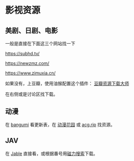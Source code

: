 # 影视资源

## 美剧、日剧、电影

一般是直接在下面这三个网站找一下

https://subhd.tv/

https://newzmz.com/

https://www.zimuxia.cn/

如果没有，上豆瓣，使用油猴配置这个插件： [豆瓣资源下载大师](https://greasyfork.org/zh-CN/scripts/329484-%E8%B1%86%E7%93%A3%E8%B5%84%E6%BA%90%E4%B8%8B%E8%BD%BD%E5%A4%A7%E5%B8%88-1%E7%A7%92%E6%90%9E%E5%AE%9A%E8%B1%86%E7%93%A3%E7%94%B5%E5%BD%B1-%E9%9F%B3%E4%B9%90-%E5%9B%BE%E4%B9%A6%E4%B8%8B%E8%BD%BD)

在右侧或是讨论区找下载。

## 动漫

在 [bangumi](https://bgm.tv/calendar) 看更新表，在 [动漫花园](https://dmhy.anoneko.com/) 或 [acg.rip](https://acg.rip/) 找资源。

## JAV

在 [Jable](https://jable.tv/models/momonogi-kana/) 直接看，或根据番号用[磁力搜索](https://xn--bt-yq5cy8rerbq21h.com/)下载。



